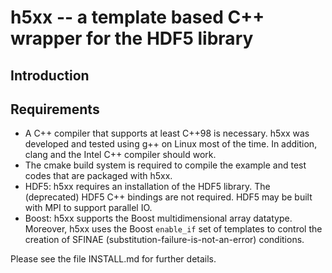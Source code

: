 # h5xx -- a template based C++ wrapper for the HDF5 library


## Introduction


## Requirements

* A C++ compiler that supports at least C++98 is necessary.  h5xx was developed
and tested using g++ on Linux most of the time.  In addition, clang and the
Intel C++ compiler should work.
* The cmake build system is required to compile the example and test codes that
are packaged with h5xx.
* HDF5: h5xx requires an installation of the HDF5 library.  The (deprecated)
HDF5 C++ bindings are not required.  HDF5 may be built with MPI to support
parallel IO.
* Boost: h5xx supports the Boost multidimensional array datatype.  Moreover,
h5xx uses the Boost `enable_if` set of templates to control the creation of
SFINAE (substitution-failure-is-not-an-error) conditions.

Please see the file INSTALL.md for further details.
